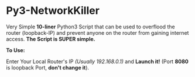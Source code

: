 # Py3-NetworkKiller
Very Simple **10-liner** Python3 Script that can be used to overflood the router (loopback-IP) and prevent
anyone on the router from gaining internet access. **The Script is SUPER simple.** 

**To Use:**

Enter Your Local Router's IP *(Usually 192.168.0.1)* and **Launch it!** (Port **8080** is loopback Port, **don't change it**).
